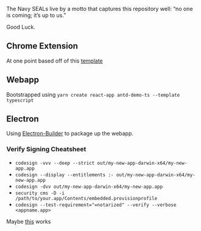 The Navy SEALs live by a motto that captures this repository well: “no one is coming; it’s up to us.”

Good Luck.


## Chrome Extension
At one point based off of this [template](https://github.com/sivertschou/react-typescript-chrome-extension-boilerplate)

## Webapp
Bootstrapped using `yarn create react-app antd-demo-ts --template typescript`

## Electron
Using [Electron-Builder](https://www.electron.build/) to package up the webapp.


### Verify Signing Cheatsheet
- `codesign -vvv --deep --strict out/my-new-app-darwin-x64/my-new-app.app`
- `codesign --display --entitlements :- out/my-new-app-darwin-x64/my-new-app.app` 
- `codesign -dvv out/my-new-app-darwin-x64/my-new-app.app`
- `security cms -D -i /path/to/your.app/Contents/embedded.provisionprofile`
- `codesign --test-requirement="=notarized" --verify --verbose <appname.app>`

Maybe [this](https://snippets.cacher.io/snippet/354a3eb7b0dcbe711383) works
